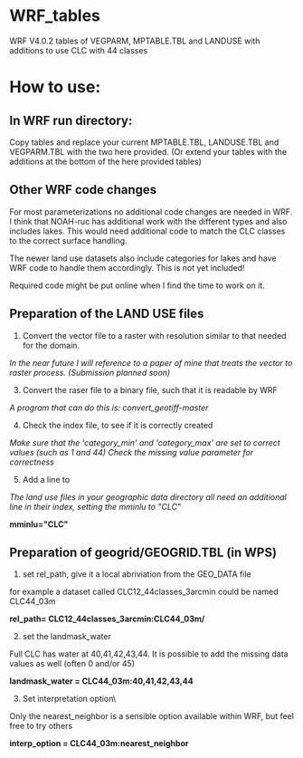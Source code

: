 # WRF_tables
WRF V4.0.2 tables of VEGPARM, MPTABLE.TBL and LANDUSE with additions to use CLC with 44 classes

# How to use:

## In WRF run directory:

Copy tables and replace your current MPTABLE.TBL, LANDUSE.TBL and VEGPARM.TBL with the two here provided.
(Or extend your tables with the additions at the bottom of the here provided tables)

## Other WRF code changes

For most parameterizations no additional code changes are needed in WRF.
I think that NOAH-ruc has additional work with the different types and also includes lakes. 
This would need additional code to match the CLC classes to the correct surface handling.

The newer land use datasets also include categories for lakes and have WRF code to handle them accordingly.
This is not yet included!

Required code might be put online when I find the time to work on it.

## Preparation of the LAND USE files

1) Convert the vector file to a raster with resolution similar to that needed for the domain. 

*In the near future I will reference to a paper of mine that treats the vector to raster process. (Submission planned soon)*

3) Convert the raser file to a binary file, such that it is readable by WRF

*A program that can do this is: convert_geotiff-master*

4) Check the index file, to see if it is correctly created

*Make sure that the 'category_min' and 'category_max' are set to correct values (such as 1 and 44)*
*Check the missing value parameter for correctness*

5) Add a line to 

*The land use files in your geographic data directory all need an additional line in their index, setting the mminlu to "CLC"*

**mminlu="CLC"**

## Preparation of geogrid/GEOGRID.TBL (in WPS)

1) set rel_path, give it a local abriviation from the GEO_DATA file

for example a dataset called CLC12_44classes_3arcmin could be named CLC44_03m

**rel_path=     CLC12_44classes_3arcmin:CLC44_03m/**

2) set the landmask_water

Full CLC has water at 40,41,42,43,44. It is possible to add the missing data values as well (often 0 and/or 45) 

**landmask_water = CLC44_03m:40,41,42,43,44**

3) Set interpretation option\

Only the nearest_neighbor is a sensible option available within WRF, but feel free to try others

**interp_option =     CLC44_03m:nearest_neighbor**
